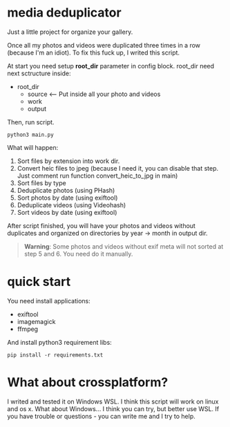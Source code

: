 # media deduplicator
Just a little project for organize your gallery. 

Once all my photos and videos were duplicated three times in a row (because I'm an idiot).
To fix this fuck up, I writed this script.

At start you need setup **root_dir** parameter in config block.
root_dir need next sctructure inside:

* root_dir
    * source <-- Put inside all your photo and videos
    * work
    * output

Then, run script.

``` python3 main.py ```

What will happen:

1. Sort files by extension into work dir.
2. Convert heic files to jpeg (because I need it, you can disable that step. Just comment run function convert_heic_to_jpg in main)
3. Sort files by type
4. Deduplicate photos (using PHash)
5. Sort photos by date (using exiftool)
6. Deduplicate videos (using Videohash)
7. Sort videos by date (using exiftool)

After script finished, you will have your photos and videos without duplicates and organized on directories by year -> month in output dir.

> **Warning**: Some photos and videos without exif meta will not sorted at step 5 and 6. You need do it manually.

# quick start

You need install applications: 
* exiftool 
* imagemagick 
* ffmpeg

And install python3 requirement libs: 

```pip install -r requirements.txt```

# What about crossplatform?
I writed and tested it on Windows WSL. 
I think this script will work on linux and os x. What about Windows... I think you can try, but better use WSL.
If you have trouble or questions - you can write me and I try to help.
